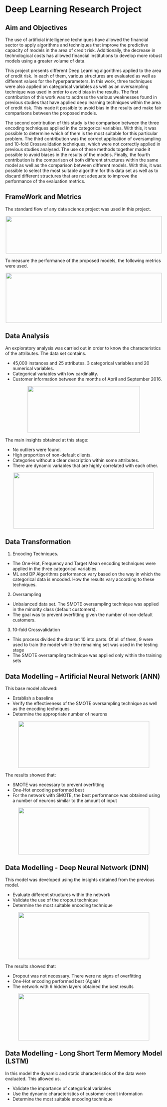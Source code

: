 # Deep Learning Research Project

## Aim and Objectives

The use of artificial intelligence techniques have allowed the financial sector to apply algorithms and techniques that improve the predictive capacity of models in the area of credit risk. Additionally, the decrease in technological costs has allowed financial institutions to develop more robust models using a greater volume of data.

This project presents different Deep Learning algorithms applied to the area of credit risk. In each of them, various structures are evaluated as well as different values for the hyperparameters. In this work, three techniques were also applied on categorical variables as well as an oversampling technique was used in order to avoid bias in the results. The first contribution of this work was to address the various weaknesses found in previous studies that have applied deep learning techniques within the area of credit risk. This made it possible to avoid bias in the results and make fair comparisons between the proposed models.

The second contribution of this study is the comparison between the three encoding techniques applied in the categorical variables. With this, it was possible to determine which of them is the most suitable for this particular problem. The third contribution was the correct application of oversampling and 10-fold Crossvalidation techniques, which were not correctly applied in previous studies analysed. The use of these methods together made it possible to avoid biases in the results of the models. Finally, the fourth contribution is the comparison of both different structures within the same model as well as the comparison between different models. With this, it was possible to select the most suitable algorithm for this data set as well as to discard different structures that are not adequate to improve the performance of the evaluation metrics.

## FrameWork and Metrics

The standard flow of any data science project was used in this project.

<p align="center">
<img src = "https://user-images.githubusercontent.com/76072249/123530853-2a39c180-d6cd-11eb-92f7-e911bd315fcb.png" width="500" height="120">
</p>
To measure the performance of the proposed models, the following metrics were used.
<p align="center">
<img src = "https://user-images.githubusercontent.com/76072249/123530871-50f7f800-d6cd-11eb-976f-fe0f2f7091ec.png" width = "500" height = "160">
</p>

## Data Analysis

An exploratory analysis was carried out in order to know the characteristics of the attributes. The data set contains.

- 45,000 instances and 25 attributes. 3 categorical variables and 20 numerical variables.
- Categorical variables with low cardinality.
- Customer information between the months of April and September 2016.

<p align="center">
<img src ="https://user-images.githubusercontent.com/76072249/123530989-b3052d00-d6ce-11eb-95fa-3ff09217f67d.png" width = "360" height = "150">
 </p>

The main insights obtained at this stage:

- No outliers were found.
- High proportion of non-default clients.
- Categories without a clear description within some attributes.
- There are dynamic variables that are highly correlated with each other.
<p align="center">
<img src = "https://user-images.githubusercontent.com/76072249/123530972-691c4700-d6ce-11eb-8d03-fc75708a102a.png" width = "450" height = "180">
  </p>
  
## Data Transformation

1. Encoding Techniques.
  
- The One-Hot, Frequency and Target Mean encoding techniques were applied in the three categorical variables.
- ML and DP Algorithms performance vary based on the way in which the categorical data is encoded. How the results vary according to these techniques.

2. Oversampling

- Unbalanced data set. The SMOTE oversampling technique was applied in the minority class (default customers).
- The goal was to prevent overfitting given the number of non-default customers.


3. 10-fold Crossvalidation

- This process divided the dataset 10 into parts. Of all of them, 9 were used to train the model while the remaining set was used in the testing stage
- The SMOTE oversampling technique was applied only within the training sets

## Data Modelling – Artificial Neural Network (ANN)

This base model allowed:
- Establish a baseline
- Verify the effectiveness of the SMOTE oversampling technique as well as the encoding techniques
- Determine the appropriate number of neurons

<p align="center">
<img src = "https://user-images.githubusercontent.com/76072249/123574405-c16e4a00-d79d-11eb-8290-07cf3cb79aa6.png" width = "420" height = "150">
</p>

The results showed that:
- SMOTE was necessary to prevent overfitting
- One-Hot encoding performed best
- For the network with SMOTE, the best performance was obtained using a number of neurons similar to the amount of input

<p align="center">
<img src = "https://user-images.githubusercontent.com/76072249/123667299-04650780-d808-11eb-838c-e4d8917b79d0.png" width = "420" height = "150">
</p>

## Data Modelling - Deep Neural Network (DNN)

This model was developed using the insights obtained from the previous model.
- Evaluate different structures within the network
- Validate the use of the dropout technique
- Determine the most suitable encoding technique

<p align="center">
<img src = "https://user-images.githubusercontent.com/76072249/123666680-6e30e180-d807-11eb-808b-38eda59b9267.png" width = "420" height = "150">
</p>

The results showed that:

- Dropout was not necessary. There were no signs of overfitting
- One-Hot encoding performed best (Again)
- The network with 6 hidden layers obtained the best results

<p align="center">
<img src = "https://user-images.githubusercontent.com/76072249/123667049-c49e2000-d807-11eb-9a5e-690ff60df4ab.png" width = "420" height = "150">
</p>

## Data Modelling - Long Short Term Memory Model (LSTM)

In this model the dynamic and static characteristics of the data were evaluated. This allowed us.
- Validate the importance of categorical variables
- Use the dynamic characteristics of customer credit information
- Determine the most suitable encoding technique




